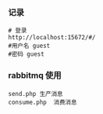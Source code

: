 ### 记录
```angular2html
# 登录
http://localhost:15672/#/
#用户名 guest
#密码 guest
```
### rabbitmq 使用

```
send.php 生产消息
consume.php  消费消息
```